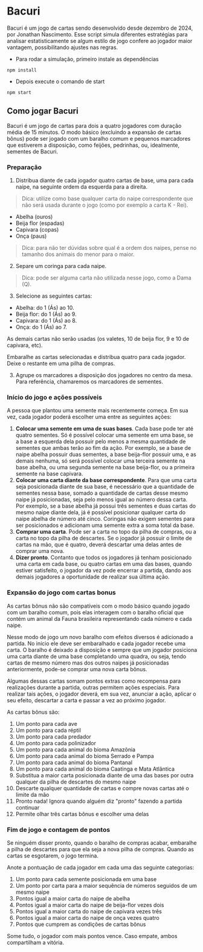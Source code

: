 # Bacuri

Bacuri é um jogo de cartas sendo desenvolvido desde dezembro de 2024, por Jonathan Nascimento. Esse script simula diferentes estratégias para analisar estatisticamente se algum estilo de jogo confere ao jogador maior vantagem, possibilitando ajustes nas regras.

- Para rodar a simulação, primeiro instale as dependências

```
npm install
```

- Depois execute o comando de start

```
npm start
```

## Como jogar Bacuri

Bacuri é um jogo de cartas para dois a quatro jogadores com duração média de 15 minutos. O modo básico (excluindo a expansão de cartas bônus) pode ser jogado com um baralho comum e pequenos marcadores que estiverem a disposição, como feijões, pedrinhas, ou, idealmente, sementes de Bacuri.

### Preparação

1. Distribua diante de cada jogador quatro cartas de base, uma para cada naipe, na seguinte ordem da esquerda para a direita.

> Dica: utilize como base qualquer carta do naipe correspondente que não será usada durante o jogo (como por exemplo a carta K - Rei).

- Abelha (ouros)
- Beija flor (espadas)
- Capivara (copas)
- Onça (paus)

> Dica: para não ter dúvidas sobre qual é a ordem dos naipes, pense no tamanho dos animais do menor para o maior.

2. Separe um coringa para cada naipe.

> Dica: pode ser alguma carta não utilizada nesse jogo, como a Dama (Q).

3. Selecione as seguintes cartas:

- Abelha: do 1 (Ás) ao 10.
- Beija flor: do 1 (Ás) ao 9.
- Capivara: do 1 (Ás) ao 8.
- Onça: do 1 (Ás) ao 7.

As demais cartas não serão usadas (os valetes, 10 de beija flor, 9 e 10 de capivara, etc).

Embaralhe as cartas selecionadas e distribua quatro para cada jogador. Deixe o restante em uma pilha de compras.

3. Agrupe os marcadores a disposição dos jogadores no centro da mesa. Para referência, chamaremos os marcadores de sementes.

### Início do jogo e ações possíveis

A pessoa que plantou uma semente mais recentemente começa. Em sua vez, cada jogador poderá escolher uma entre as seguintes ações:

1. **Colocar uma semente em uma de suas bases**. Cada base pode ter até quatro sementes. Só é possível colocar uma semente em uma base, se a base a esquerda dela possuir pelo menos a mesma quantidade de sementes que ambas terão ao fim da ação. Por exemplo, se a base de naipe abelha possuir duas sementes, a base beija-flor possuir uma, e as demais nenhuma, só será possível colocar uma terceira semente na base abelha, ou uma segunda semente na base beija-flor, ou a primeira semente na base capivara.
1. **Colocar uma carta diante da base correspondente**. Para que uma carta seja posicionada diante de sua base, é necessário que a quantidade de sementes nessa base, somado a quantidade de cartas desse mesmo naipe já posicionadas, seja pelo menos igual ao número dessa carta. Por exemplo, se a base abelha já possui três sementes e duas cartas do mesmo naipe diante dela, já é possível posicionar qualquer carta do naipe abelha de número até cinco. Coringas não exigem sementes para ser posicionados e adicionam uma semente extra a soma total da base.
1. **Comprar uma carta**. Pode ser a carta no topo da pilha de compras, ou a carta no topo da pilha de descartes. Se o jogador já possuir o limite de cartas na mão, que é quatro, deverá descartar uma delas antes de comprar uma nova.
1. **Dizer pronto**. Contanto que todos os jogadores já tenham posicionado uma carta em cada base, ou quatro cartas em uma das bases, quando estiver satisfeito, o jogador da vez pode encerrar a partida, dando aos demais jogadores a oportunidade de realizar sua última ação.

### Expansão do jogo com cartas bonus

As cartas bônus não são compatíveis com o modo básico quando jogado com um baralho comum, pois elas interagem com o baralho oficial que contém um animal da Fauna brasileira representando cada número e cada naipe.

Nesse modo de jogo um novo baralho com efeitos diversos é adicionado a partida. No início ele deve ser embaralhado e cada jogador recebe uma carta. O baralho é deixado a disposição e sempre que um jogador posiciona uma carta diante de uma base completando uma quadra, ou seja, tendo cartas de mesmo número mas dos outros naipes já posicionadas anteriormente, pode-se comprar uma nova carta bônus.

Algumas dessas cartas somam pontos extras como recompensa para realizações durante a partida, outras permitem ações especiais. Para realizar tais ações, o jogador deverá, em sua vez, anunciar a ação, aplicar o seu efeito, descartar a carta e passar a vez ao próximo jogador.

As cartas bônus são:

1. Um ponto para cada ave
1. Um ponto para cada réptil
1. Um ponto para cada predador
1. Um ponto para cada polinizador
1. Um ponto para cada animal do bioma Amazônia
1. Um ponto para cada animal do bioma Serrado e Pampa
1. Um ponto para cada animal do bioma Pantanal
1. Um ponto para cada animal do bioma Caatinga e Mata Atlântica
1. Substitua a maior carta posicionada diante de uma das bases por outra qualquer da pilha de descartes do mesmo naipe
1. Descarte qualquer quantidade de cartas e compre novas cartas até o limite da mão
1. Pronto nada! Ignora quando alguém diz "pronto" fazendo a partida continuar
1. Permite olhar três cartas bônus e escolher uma delas

### Fim de jogo e contagem de pontos

Se ninguém disser pronto, quando o baralho de compras acabar, embaralhe a pilha de descartes para que ela seja a nova pilha de compras. Quando as cartas se esgotarem, o jogo termina.

Anote a pontuação de cada jogador em cada uma das seguinte categorias:

1. Um ponto para cada semente posicionada em uma base
1. Um ponto por carta para a maior sequência de números seguidos de um mesmo naipe
1. Pontos igual a maior carta do naipe de abelha
1. Pontos igual a maior carta do naipe de beija-flor vezes dois
1. Pontos igual a maior carta do naipe de capivara vezes três
1. Pontos igual a maior carta do naipe de onça vezes quatro
1. Pontos que cumprem as condições de cartas bônus

Some tudo, o jogador com mais pontos vence. Caso empate, ambos compartilham a vitória.
